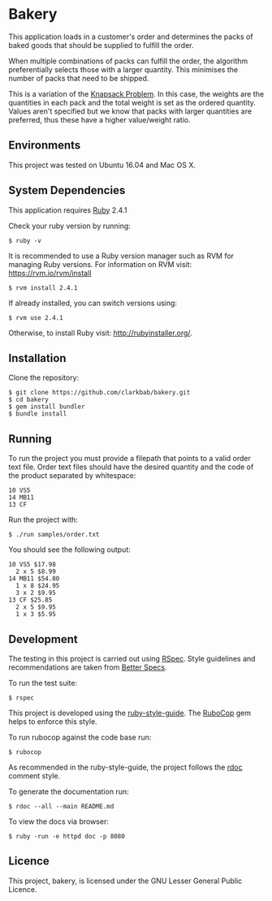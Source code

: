 # Bakery

This application loads in a customer's order and determines the packs of baked goods that should be supplied to fulfill the order. 

When multiple combinations of packs can fulfill the order, the algorithm preferentially selects those with a larger quantity. This minimises the number of packs that need to be shipped.

This is a variation of the [Knapsack Problem](https://en.wikipedia.org/wiki/Knapsack_problem). In this case, the weights are the quantities in each pack and the total weight is set as the ordered quantity. Values aren't specified but we know that packs with larger quantities are preferred, thus these have a higher value/weight ratio.

## Environments

This project was tested on Ubuntu 16.04 and Mac OS X.

## System Dependencies

This application requires [Ruby](https://www.ruby-lang.org/) 2.4.1

Check your ruby version by running:

```
$ ruby -v
```

It is recommended to use a Ruby version manager such as RVM for managing Ruby versions. For information on RVM visit: https://rvm.io/rvm/install

```
$ rvm install 2.4.1
```

If already installed, you can switch versions using:

```
$ rvm use 2.4.1
```

Otherwise, to install Ruby visit: http://rubyinstaller.org/.

## Installation

Clone the repository:

```
$ git clone https://github.com/clarkbab/bakery.git
$ cd bakery
$ gem install bundler
$ bundle install
```

## Running

To run the project you must provide a filepath that points to a valid order text file. Order text files should have the desired quantity and the code of the product separated by whitespace:

```
10 VS5
14 MB11
13 CF
```

Run the project with:

```
$ ./run samples/order.txt
```

You should see the following output:

```
10 VS5 $17.98
  2 x 5 $8.99
14 MB11 $54.80
  1 x 8 $24.95
  3 x 2 $9.95
13 CF $25.85
  2 x 5 $9.95
  1 x 3 $5.95
```

## Development

The testing in this project is carried out using [RSpec](http://rspec.info/). Style guidelines and recommendations are taken from [Better Specs](http://www.betterspecs.org/).

To run the test suite:

```
$ rspec
```

This project is developed using the [ruby-style-guide](https://github.com/bbatsov/ruby-style-guide). The [RuboCop](https://github.com/bbatsov/rubocop) gem helps to enforce this style.

To run rubocop against the code base run:

```
$ rubocop
```

As recommended in the ruby-style-guide, the project follows the [rdoc](https://github.com/rdoc/rdoc) comment style.

To generate the documentation run:

```
$ rdoc --all --main README.md
```

To view the docs via browser:

```
$ ruby -run -e httpd doc -p 8080
```

## Licence

This project, bakery, is licensed under the GNU Lesser General Public Licence.
